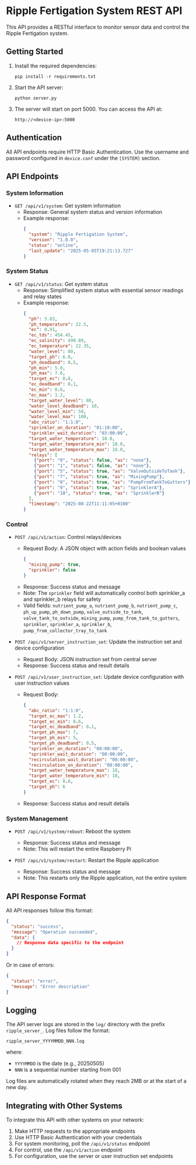 # Ripple Fertigation System REST API

This API provides a RESTful interface to monitor sensor data and control the Ripple Fertigation system.

## Getting Started

1. Install the required dependencies:
   ```
   pip install -r requirements.txt
   ```

2. Start the API server:
   ```
   python server.py
   ```

3. The server will start on port 5000. You can access the API at:
   ```
   http://<device-ip>:5000
   ```

## Authentication

All API endpoints require HTTP Basic Authentication. Use the username and password configured in `device.conf` under the `[SYSTEM]` section.

## API Endpoints

### System Information

- `GET /api/v1/system`: Get system information
  - Response: General system status and version information
  - Example response:
    ```json
    {
      "system": "Ripple Fertigation System",
      "version": "1.0.0",
      "status": "online",
      "last_update": "2025-05-05T19:21:13.727"
    }
    ```

### System Status

- `GET /api/v1/status`: Get system status
  - Response: Simplified system status with essential sensor readings and relay states
  - Example response:
    ```json
    {
      "ph": 5.83,
      "ph_temperature": 22.5,
      "ec": 0.91,
      "ec_tds": 454.45,
      "ec_salinity": 499.89,
      "ec_temperature": 22.35,
      "water_level": 80,
      "target_ph": 6.0,
      "ph_deadband": 0.5,
      "ph_min": 5.0,
      "ph_max": 7.0,
      "target_ec": 0.8,
      "ec_deadband": 0.1,
      "ec_min": 0.6,
      "ec_max": 1.2,
      "target_water_level": 80,
      "water_level_deadband": 10,
      "water_level_min": 50,
      "water_level_max": 100,
      "abc_ratio": "1:1:0",
      "sprinkler_on_duration": "01:10:00",
      "sprinkler_wait_duration": "03:00:00",
      "target_water_temperature": 18.0,
      "target_water_temperature_min": 18.0,
      "target_water_temperature_max": 18.0,
      "relays": [
        {"port": "0", "status": false, "as": "none"},
        {"port": "1", "status": false, "as": "none"},
        {"port": "5", "status": true, "as": "ValveOutsideToTank"},
        {"port": "7", "status": true, "as": "MixingPump"},
        {"port": "8", "status": true, "as": "PumpFromTankToGutters"},
        {"port": "9", "status": true, "as": "SprinklerA"},
        {"port": "10", "status": true, "as": "SprinklerB"}
      ],
      "timestamp": "2025-08-22T11:11:05+0100"
    }
    ```

### Control

- `POST /api/v1/action`: Control relays/devices
  - Request Body: A JSON object with action fields and boolean values
    ```json
    {
      "mixing_pump": true,
      "sprinkler": false
    }
    ```
  - Response: Success status and message
  - Note: The `sprinkler` field will automatically control both sprinkler_a and sprinkler_b relays for safety
  - Valid fields: `nutrient_pump_a`, `nutrient_pump_b`, `nutrient_pump_c`, `ph_up_pump`, `ph_down_pump`, `valve_outside_to_tank`, `valve_tank_to_outside`, `mixing_pump`, `pump_from_tank_to_gutters`, `sprinkler`, `sprinkler_a`, `sprinkler_b`, `pump_from_collector_tray_to_tank`

- `POST /api/v1/server_instruction_set`: Update the instruction set and device configuration
  - Request Body: JSON instruction set from central server
  - Response: Success status and result details

- `POST /api/v1/user_instruction_set`: Update device configuration with user instruction values
  - Request Body:
    ```json
    {
      "abc_ratio": "1:1:0",
      "target_ec_max": 1.2,
      "target_ec_min": 0.6,
      "target_ec_deadband": 0.1,
      "target_ph_max": 7,
      "target_ph_min": 5,
      "target_ph_deadband": 0.5,
      "sprinkler_on_duration": "00:00:00",
      "sprinkler_wait_duration": "00:00:00",
      "recirculation_wait_duration": "00:00:00",
      "recirculation_on_duration": "00:00:00",
      "target_water_temperature_max": 18,
      "target_water_temperature_min": 18,
      "target_ec": 0.8,
      "target_ph": 6
    }
    ```
  - Response: Success status and result details

### System Management

- `POST /api/v1/system/reboot`: Reboot the system
  - Response: Success status and message
  - Note: This will restart the entire Raspberry Pi

- `POST /api/v1/system/restart`: Restart the Ripple application
  - Response: Success status and message
  - Note: This restarts only the Ripple application, not the entire system

## API Response Format

All API responses follow this format:
```json
{
  "status": "success",
  "message": "Operation succeeded",
  "data": {
    // Response data specific to the endpoint
  }
}
```

Or in case of errors:
```json
{
  "status": "error",
  "message": "Error description"
}
```

## Logging

The API server logs are stored in the `log/` directory with the prefix `ripple_server_`. Log files follow the format:
```
ripple_server_YYYYMMDD_NNN.log
```
where:
- `YYYYMMDD` is the date (e.g., 20250505)
- `NNN` is a sequential number starting from 001

Log files are automatically rotated when they reach 2MB or at the start of a new day.

## Integrating with Other Systems

To integrate this API with other systems on your network:

1. Make HTTP requests to the appropriate endpoints
2. Use HTTP Basic Authentication with your credentials
3. For system monitoring, poll the `/api/v1/status` endpoint
4. For control, use the `/api/v1/action` endpoint
5. For configuration, use the server or user instruction set endpoints 